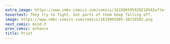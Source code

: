 ```yaml
---
extra_image: https://www.smbc-comics.com/comics/161996595920210502after.png
hovertext: They try to fight, but parts of them keep falling off.
image: https://www.smbc-comics.com/comics/1619965905-20210502.png
next_comic: mind-3
prev_comic: enhance
title: Print
---
```


